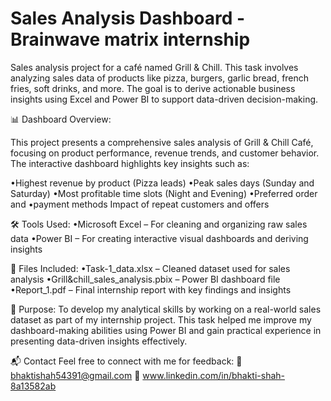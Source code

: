 # Sales Analysis Dashboard - Brainwave matrix internship
Sales analysis project for a café named Grill &amp; Chill. This task involves analyzing sales data of products like pizza, burgers, garlic bread, french fries, soft drinks, and more. The goal is to derive actionable business insights using Excel and Power BI to support data-driven decision-making.
 
📊 Dashboard Overview: 

This project presents a comprehensive sales analysis of Grill & Chill Café, focusing on product performance, revenue trends, and customer behavior. The interactive dashboard highlights key insights such as:

•Highest revenue by product (Pizza leads) 
•Peak sales days (Sunday and Saturday) 
•Most profitable time slots (Night and Evening) 
•Preferred order and 
•payment methods Impact of repeat customers and offers

🛠️ Tools Used:
•Microsoft Excel – For cleaning and organizing raw sales data 
•Power BI – For creating interactive visual dashboards and deriving insights

📁 Files Included:
•Task-1_data.xlsx – Cleaned dataset used for sales analysis 
•Grill&chill_sales_analysis.pbix – Power BI dashboard file 
•Report_1.pdf – Final internship report with key findings and insights

🎯 Purpose:
To develop my analytical skills by working on a real-world sales dataset as part of my internship project. This task helped me improve my dashboard-making abilities using Power BI and gain practical experience in presenting data-driven insights effectively.

📬 Contact Feel free to connect with me for feedback:
📧 bhaktishah54391@gmail.com 
🔗 www.linkedin.com/in/bhakti-shah-8a13582ab
